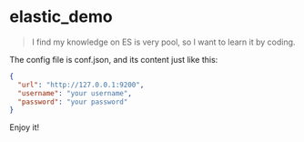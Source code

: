 # elastic_demo

> I find my knowledge on ES is very pool, so I want to learn it by coding.

The config file is conf.json, and its content just like this:
```json
{
  "url": "http://127.0.0.1:9200",
  "username": "your username",
  "password": "your password"
}
``` 

Enjoy it!